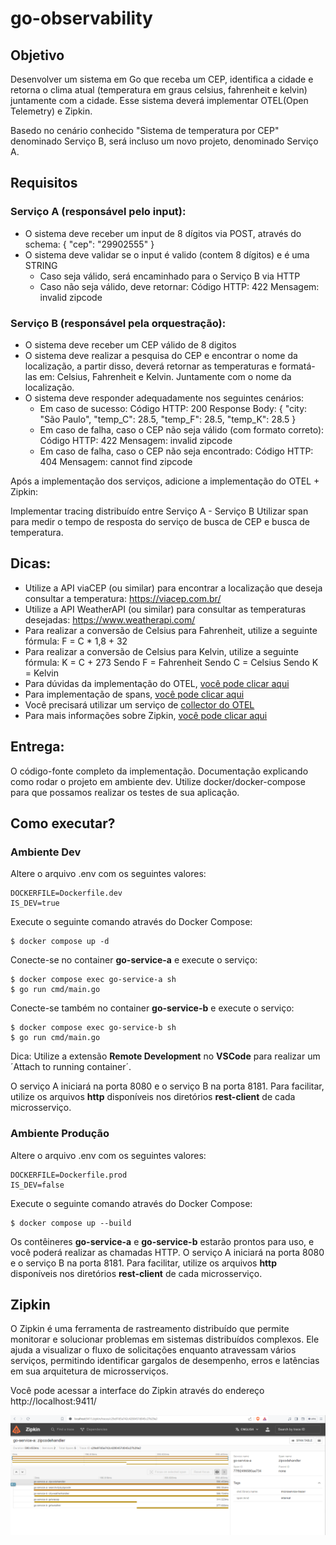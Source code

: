 # go-observability

## Objetivo
Desenvolver um sistema em Go que receba um CEP, identifica a cidade e retorna o clima atual (temperatura em graus celsius, fahrenheit e kelvin) juntamente com a cidade. Esse sistema deverá implementar OTEL(Open Telemetry) e Zipkin.

Basedo no cenário conhecido "Sistema de temperatura por CEP" denominado Serviço B, será incluso um novo projeto, denominado Serviço A.

## Requisitos

### Serviço A (responsável pelo input):

- O sistema deve receber um input de 8 dígitos via POST, através do schema:  { "cep": "29902555" }
- O sistema deve validar se o input é valido (contem 8 dígitos) e é uma STRING
    - Caso seja válido, será encaminhado para o Serviço B via HTTP
    - Caso não seja válido, deve retornar:
        Código HTTP: 422
        Mensagem: invalid zipcode

### Serviço B (responsável pela orquestração):

- O sistema deve receber um CEP válido de 8 digitos
- O sistema deve realizar a pesquisa do CEP e encontrar o nome da localização, a partir disso, deverá retornar as temperaturas e formatá-las em: Celsius, Fahrenheit e Kelvin. Juntamente com o nome da localização.
- O sistema deve responder adequadamente nos seguintes cenários:
    - Em caso de sucesso:
        Código HTTP: 200
        Response Body: { "city: "São Paulo", "temp_C": 28.5, "temp_F": 28.5, "temp_K": 28.5 }
    - Em caso de falha, caso o CEP não seja válido (com formato correto):
        Código HTTP: 422
        Mensagem: invalid zipcode
    - ​Em caso de falha, caso o CEP não seja encontrado:
        Código HTTP: 404
        Mensagem: cannot find zipcode

Após a implementação dos serviços, adicione a implementação do OTEL + Zipkin:

Implementar tracing distribuído entre Serviço A - Serviço B
Utilizar span para medir o tempo de resposta do serviço de busca de CEP e busca de temperatura.

## Dicas:

- Utilize a API viaCEP (ou similar) para encontrar a localização que deseja consultar a temperatura: https://viacep.com.br/
- Utilize a API WeatherAPI (ou similar) para consultar as temperaturas desejadas: https://www.weatherapi.com/
- Para realizar a conversão de Celsius para Fahrenheit, utilize a seguinte fórmula: F = C * 1,8 + 32
- Para realizar a conversão de Celsius para Kelvin, utilize a seguinte fórmula: K = C + 273
Sendo F = Fahrenheit
Sendo C = Celsius
Sendo K = Kelvin
- Para dúvidas da implementação do OTEL, [você pode clicar aqui](https://opentelemetry.io/docs/languages/go/getting-started/)
- Para implementação de spans, [você pode clicar aqui](https://opentelemetry.io/docs/languages/go/instrumentation/#creating-spans)
- Você precisará utilizar um serviço de [collector do OTEL](https://opentelemetry.io/docs/collector/quick-start/)
- Para mais informações sobre Zipkin, [você pode clicar aqui](https://zipkin.io/)

## Entrega:

O código-fonte completo da implementação.
Documentação explicando como rodar o projeto em ambiente dev.
Utilize docker/docker-compose para que possamos realizar os testes de sua aplicação.


## Como executar?

### Ambiente Dev
Altere o arquivo .env com os seguintes valores:

```
DOCKERFILE=Dockerfile.dev
IS_DEV=true
```

Execute o seguinte comando através do Docker Compose:

```shell
$ docker compose up -d
```

Conecte-se no container **go-service-a** e execute o serviço:

```shell
$ docker compose exec go-service-a sh
$ go run cmd/main.go
```

Conecte-se também no container **go-service-b** e execute o serviço:

```shell
$ docker compose exec go-service-b sh
$ go run cmd/main.go
```

Dica: Utilize a extensão **Remote Development** no **VSCode** para realizar um ´Attach to running container´.

O serviço A iniciará na porta 8080 e o serviço B na porta 8181.
Para facilitar, utilize os arquivos **http** disponíveis nos diretórios **rest-client** de cada microsserviço.

### Ambiente Produção
Altere o arquivo .env com os seguintes valores:

```
DOCKERFILE=Dockerfile.prod
IS_DEV=false
```

Execute o seguinte comando através do Docker Compose:

```shell
$ docker compose up --build
```

Os contêineres **go-service-a** e **go-service-b** estarão prontos para uso, e você poderá realizar as chamadas HTTP.
O serviço A iniciará na porta 8080 e o serviço B na porta 8181.
Para facilitar, utilize os arquivos **http** disponíveis nos diretórios **rest-client** de cada microsserviço.

## Zipkin

O Zipkin é uma ferramenta de rastreamento distribuído que permite monitorar e solucionar problemas em sistemas distribuídos complexos. Ele ajuda a visualizar o fluxo de solicitações enquanto atravessam vários serviços, permitindo identificar gargalos de desempenho, erros e latências em sua arquitetura de microsserviços.

Você pode acessar a interface do Zipkin através do endereço http://localhost:9411/

![Exemplo de rastreio](trace-example.png)